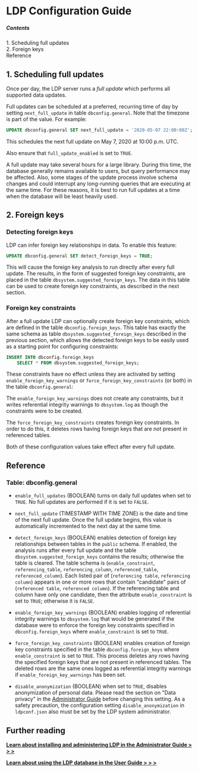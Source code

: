 LDP Configuration Guide
=======================

##### Contents  
1\. Scheduling full updates  
2\. Foreign keys  
Reference


1\. Scheduling full updates
---------------------------

Once per day, the LDP server runs a _full update_ which performs all
supported data updates.

Full updates can be scheduled at a preferred, recurring time of day by
setting `next_full_update` in table `dbconfig.general`.  Note that
the timezone is part of the value.  For example:

```sql
UPDATE dbconfig.general SET next_full_update = '2020-05-07 22:00:00Z';
```

This schedules the next full update on May 7, 2020 at 10:00 p.m. UTC.

Also ensure that `full_update_enabled` is set to `TRUE`.

A full update may take several hours for a large library.  During this
time, the database generally remains available to users, but query
performance may be affected.  Also, some stages of the update process
involve schema changes and could interrupt any long-running queries
that are executing at the same time.  For these reasons, it is best to
run full updates at a time when the database will be least heavily
used.


2\. Foreign keys
----------------

### Detecting foreign keys

LDP can infer foreign key relationships in data.  To enable this
feature:

```sql
UPDATE dbconfig.general SET detect_foreign_keys = TRUE;
```

This will cause the foreign key analysis to run directly after every
full update.  The results, in the form of suggested foreign key
constraints, are placed in the table
`dbsystem.suggested_foreign_keys`.  The data in this table can be
used to create foreign key constraints, as described in the next
section.

### Foreign key constraints

After a full update LDP can optionally create foreign key constraints,
which are defined in the table `dbconfig.foreign_keys`.  This table
has exactly the same schema as table
`dbsystem.suggested_foreign_keys` described in the previous section,
which allows the detected foreign keys to be easily used as a starting
point for configuring constraints:

```sql
INSERT INTO dbconfig.foreign_keys
    SELECT * FROM dbsystem.suggested_foreign_keys;
```

These constraints have no effect unless they are activated by setting
`enable_foreign_key_warnings` or `force_foreign_key_constraints` (or
both) in the table `dbconfig.general`:

The `enable_foreign_key_warnings` does not create any constraints, but
it writes referential integrity warnings to `dbsystem.log` as though
the constraints were to be created.

The `force_foreign_key_constraints` creates foreign key constraints.
In order to do this, it deletes rows having foreign keys that are not
present in referenced tables.

Both of these configuration values take effect after every full
update.


Reference
---------

### Table: dbconfig.general

* `enable_full_updates` (BOOLEAN) turns on daily full updates when set
  to `TRUE`.  No full updates are performed if it is set to `FALSE`.

* `next_full_update` (TIMESTAMP WITH TIME ZONE) is the date and time
  of the next full update.  Once the full update begins, this value is
  automatically incremented to the next day at the same time.

* `detect_foreign_keys` (BOOLEAN) enables detection of foreign key
  relationships between tables in the `public` schema.  If enabled,
  the analysis runs after every full update and the table
  `dbsystem.suggested_foreign_keys` contains the results; otherwise
  the table is cleared.  The table schema is (`enable_constraint`,
  `referencing_table`, `referencing_column`, `referenced_table`,
  `referenced_column`).  Each listed pair of (`referencing table`,
  `referencing column`) appears in one or more rows that contain
  "candidate" pairs of (`referenced table`, `referenced column`).  If
  the referencing table and column have only one candidate, then the
  attribute `enable_constraint` is set to `TRUE`; otherwise it is
  `FALSE`.

* `enable_foreign_key_warnings` (BOOLEAN) enables logging of
  referential integrity warnings to `dbsystem.log` that would be
  generated if the database were to enforce the foreign key
  constraints specified in `dbconfig.foreign_keys` where
  `enable_constraint` is set to `TRUE`.

* `force_foreign_key_constraints` (BOOLEAN) enables creation of
  foreign key constraints specified in the table
  `dbconfig.foreign_keys` where `enable_constraint` is set to `TRUE`.
  This process deletes any rows having the specified foreign keys that
  are not present in referenced tables.  The deleted rows are the same
  ones logged as referential integrity warnings if
  `enable_foreign_key_warnings` has been set.

* `disable_anonymization` (BOOLEAN) when set to `TRUE`, disables
  anonymization of personal data.  Please read the section on "Data
  privacy" in the [Administrator Guide](Admin_Guide.md) before
  changing this setting.  As a safety precaution, the configuration
  setting `disable_anonymization` in `ldpconf.json` also must be set
  by the LDP system administrator.


Further reading
---------------

[__Learn about installing and administering LDP in the
Administrator Guide > > >__](Admin_Guide.md)

[__Learn about using the LDP database in the
User Guide > > >__](User_Guide.md)


